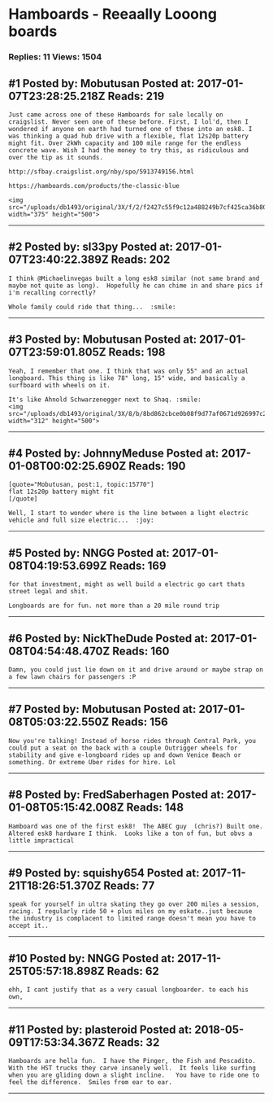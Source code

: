 # Hamboards - Reeaally Looong boards

### Replies: 11 Views: 1504

## \#1 Posted by: Mobutusan Posted at: 2017-01-07T23:28:25.218Z Reads: 219

```
Just came across one of these Hamboards for sale locally on craigslist. Never seen one of these before. First, I lol'd, then I wondered if anyone on earth had turned one of these into an esk8. I was thinking a quad hub drive with a flexible, flat 12s20p battery might fit. Over 2kWh capacity and 100 mile range for the endless concrete wave. Wish I had the money to try this, as ridiculous and over the tip as it sounds. 

http://sfbay.craigslist.org/nby/spo/5913749156.html 

https://hamboards.com/products/the-classic-blue

<img src="/uploads/db1493/original/3X/f/2/f2427c55f9c12a488249b7cf425ca36b8003dc82.jpg" width="375" height="500">
```

---
## \#2 Posted by: sl33py Posted at: 2017-01-07T23:40:22.389Z Reads: 202

```
I think @Michaelinvegas built a long esk8 similar (not same brand and maybe not quite as long).  Hopefully he can chime in and share pics if i'm recalling correctly?

Whole family could ride that thing...  :smile:
```

---
## \#3 Posted by: Mobutusan Posted at: 2017-01-07T23:59:01.805Z Reads: 198

```
Yeah, I remember that one. I think that was only 55" and an actual longboard. This thing is like 78" long, 15" wide, and basically a surfboard with wheels on it. 

It's like Ahnold Schwarzenegger next to Shaq. :smile:
<img src="/uploads/db1493/original/3X/8/b/8bd862cbce0b08f9d77af0671d926997c2f9432d.jpg" width="312" height="500">
```

---
## \#4 Posted by: JohnnyMeduse Posted at: 2017-01-08T00:02:25.690Z Reads: 190

```
[quote="Mobutusan, post:1, topic:15770"]
flat 12s20p battery might fit
[/quote]

Well, I start to wonder where is the line between a light electric vehicle and full size electric...  :joy:
```

---
## \#5 Posted by: NNGG Posted at: 2017-01-08T04:19:53.699Z Reads: 169

```
for that investment, might as well build a electric go cart thats street legal and shit. 

Longboards are for fun. not more than a 20 mile round trip
```

---
## \#6 Posted by: NickTheDude Posted at: 2017-01-08T04:54:48.470Z Reads: 160

```
Damn, you could just lie down on it and drive around or maybe strap on a few lawn chairs for passengers :P
```

---
## \#7 Posted by: Mobutusan Posted at: 2017-01-08T05:03:22.550Z Reads: 156

```
Now you're talking! Instead of horse rides through Central Park, you could put a seat on the back with a couple Outrigger wheels for stability and give e-longboard rides up and down Venice Beach or something. Or extreme Uber rides for hire. Lol
```

---
## \#8 Posted by: FredSaberhagen Posted at: 2017-01-08T05:15:42.008Z Reads: 148

```
Hamboard was one of the first esk8!  The ABEC guy  (chris?) Built one.  Altered esk8 hardware I think.  Looks like a ton of fun, but obvs a little impractical
```

---
## \#9 Posted by: squishy654 Posted at: 2017-11-21T18:26:51.370Z Reads: 77

```
speak for yourself in ultra skating they go over 200 miles a session, racing. I regularly ride 50 + plus miles on my eskate..just because the industry is complacent to limited range doesn't mean you have to accept it..
```

---
## \#10 Posted by: NNGG Posted at: 2017-11-25T05:57:18.898Z Reads: 62

```
ehh, I cant justify that as a very casual longboarder. to each his own,
```

---
## \#11 Posted by: plasteroid Posted at: 2018-05-09T17:53:34.367Z Reads: 32

```
Hamboards are hella fun.  I have the Pinger, the Fish and Pescadito.  With the HST trucks they carve insanely well.  It feels like surfing when you are gliding down a slight incline.   You have to ride one to feel the difference.  Smiles from ear to ear.
```

---
